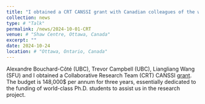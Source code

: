 ```yaml
---
title: "I obtained a CRT CANSSI grant with Canadian colleagues of the west coast."
collection: news
type: # "Talk"
permalink: /news/2024-10-01-CRT
venue: # "Shaw Centre, Ottawa, Canada"
excerpt: ""
date: 2024-10-24
location: # "Ottawa, Ontario, Canada"
---
```


Alexandre Bouchard-Côté (UBC), Trevor Campbell (UBC), Liangliang Wang (SFU) and I obtained a Collaborative Research Team (CRT) CANSSI [grant](https://canssi.ca/story/crt-27/). The budget is 148,000$ per annum for three years, essentially dedicated to the funding of world-class Ph.D. students to assist us in the research project.
